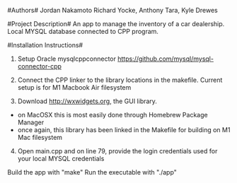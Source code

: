 #Authors#
Jordan Nakamoto
Richard Yocke,
Anthony Tara,
Kyle Drewes

#Project Description#
An app to manage the inventory of a car dealership. Local MYSQL database connected to CPP program.

#Installation Instructions#

1. Setup Oracle mysqlcppconnector
https://github.com/mysql/mysql-connector-cpp

2. Connect the CPP linker to the library locations in the makefile. Current setup is for M1 Macbook Air filesystem

3. Download http://wxwidgets.org, the GUI library.
  - on MacOSX this is most easily done through Homebrew Package Manager
  - once again, this library has been linked in the Makefile for building on M1 Mac filesystem

4. Open main.cpp and on line 79, provide the login credentials used for your local MYSQL credentials

Build the app with "make"
Run the executable with "./app"


